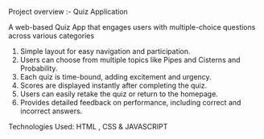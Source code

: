 Project overview :-
Quiz Application

A web-based Quiz App that engages users with multiple-choice questions across various categories

1. Simple layout for easy navigation and participation.
2. Users can choose from multiple topics like Pipes and Cisterns and Probability.
3. Each quiz is time-bound, adding excitement and urgency.
4. Scores are displayed instantly after completing the quiz.
5. Users can easily retake the quiz or return to the homepage.
6. Provides detailed feedback on performance, including correct and incorrect answers.

Technologies Used: HTML , CSS & JAVASCRIPT
